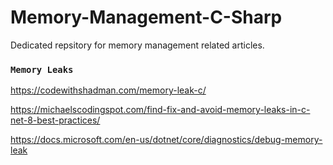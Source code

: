 # Memory-Management-C-Sharp

Dedicated repsitory for memory management related articles.

### `Memory Leaks`

https://codewithshadman.com/memory-leak-c/

https://michaelscodingspot.com/find-fix-and-avoid-memory-leaks-in-c-net-8-best-practices/

https://docs.microsoft.com/en-us/dotnet/core/diagnostics/debug-memory-leak
